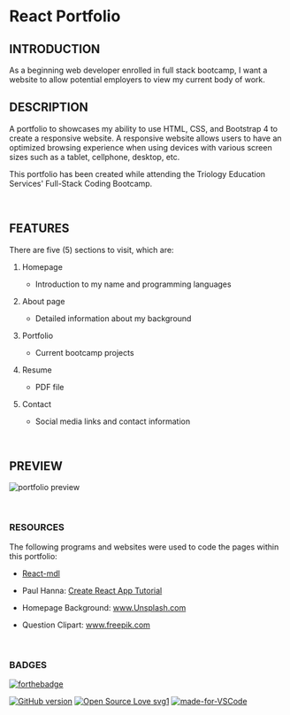 # React Portfolio

## INTRODUCTION

As a beginning web developer enrolled in full stack bootcamp, I want a website to allow potential employers to view my current body of work.

## DESCRIPTION

A portfolio to showcases my ability to use HTML, CSS, and Bootstrap 4 to create a responsive website.
 A responsive website allows users to have an optimized browsing experience when using devices with various screen sizes such as a tablet, cellphone, desktop, etc.

This portfolio has been created while attending the Triology Education Services' Full-Stack Coding Bootcamp.

<br>

## FEATURES

There are five (5) sections to visit, which are:

1. Homepage
    - Introduction to my name and programming languages

2. About page
    - Detailed information about my background

3. Portfolio
    - Current bootcamp projects

4. Resume
    - PDF file

5. Contact
    - Social media links and contact information
    

<br>

## PREVIEW

![portfolio preview](././images/Portfolio-preview.png)


<br>

### RESOURCES
The following programs and websites were used to code the pages within this portfolio:

- [React-mdl](https://tleunen.github.io/react-mdl/) 

- Paul Hanna: [Create React App Tutorial](https://www.youtube.com/watch?v=9AboneIxeM8)

- Homepage Background: www.Unsplash.com

- Question Clipart: www.freepik.com


<br>

### BADGES
[![forthebadge](https://forthebadge.com/images/badges/check-it-out.svg)](https://github.com/lturner19/React_Portfolio)

[![GitHub version](https://badge.fury.io/gh/Naereen%2FStrapDown.js.svg)](https://github.com/Naereen/StrapDown.js)
[![Open Source Love svg1](https://badges.frapsoft.com/os/v1/open-source.svg?v=103)](https://github.com/ellerbrock/open-source-badges/)
[![made-for-VSCode](https://img.shields.io/badge/Made%20for-VSCode-1f425f.svg)](https://code.visualstudio.com/)


